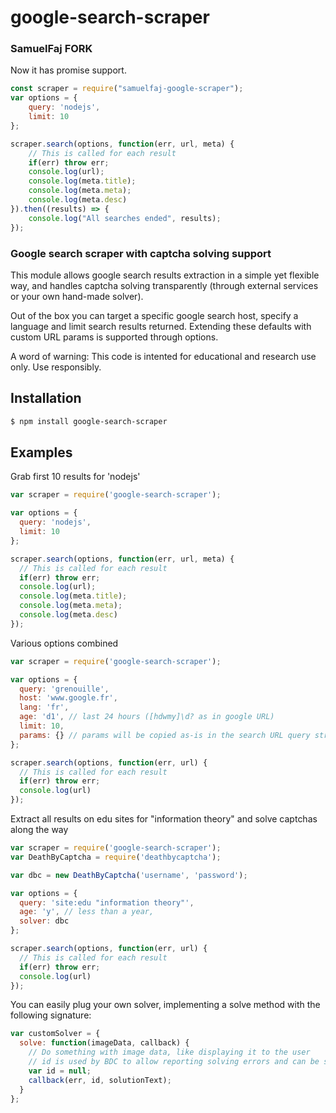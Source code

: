 google-search-scraper
=============

### SamuelFaj FORK
Now it has promise support.
``` javascript
const scraper = require("samuelfaj-google-scraper");
var options = {
    query: 'nodejs',
    limit: 10
};

scraper.search(options, function(err, url, meta) {
    // This is called for each result
    if(err) throw err;
    console.log(url);
    console.log(meta.title);
    console.log(meta.meta);
    console.log(meta.desc)
}).then((results) => {
    console.log("All searches ended", results);
});
```

### Google search scraper with captcha solving support

This module allows google search results extraction in a simple yet flexible way, and handles captcha solving transparently (through external services or your own hand-made solver).

Out of the box you can target a specific google search host, specify a language and limit search results returned. Extending these defaults with custom URL params is supported through options.

A word of warning: This code is intented for educational and research use only. Use responsibly.


Installation
------------

``` bash
$ npm install google-search-scraper
```


Examples
--------

Grab first 10 results for 'nodejs'

``` javascript
var scraper = require('google-search-scraper');

var options = {
  query: 'nodejs',
  limit: 10
};

scraper.search(options, function(err, url, meta) {
  // This is called for each result
  if(err) throw err;
  console.log(url);
  console.log(meta.title);
  console.log(meta.meta);
  console.log(meta.desc)
});
``` 

Various options combined

``` javascript
var scraper = require('google-search-scraper');

var options = {
  query: 'grenouille',
  host: 'www.google.fr',
  lang: 'fr',
  age: 'd1', // last 24 hours ([hdwmy]\d? as in google URL)
  limit: 10,
  params: {} // params will be copied as-is in the search URL query string
};

scraper.search(options, function(err, url) {
  // This is called for each result
  if(err) throw err;
  console.log(url)
});
```

Extract all results on edu sites for "information theory" and solve captchas along the way

``` javascript
var scraper = require('google-search-scraper');
var DeathByCaptcha = require('deathbycaptcha');

var dbc = new DeathByCaptcha('username', 'password');

var options = {
  query: 'site:edu "information theory"',
  age: 'y', // less than a year,
  solver: dbc
};

scraper.search(options, function(err, url) {
  // This is called for each result
  if(err) throw err;
  console.log(url)
});
```

You can easily plug your own solver, implementing a solve method with the following signature:

```javascript
var customSolver = {
  solve: function(imageData, callback) {
    // Do something with image data, like displaying it to the user
    // id is used by BDC to allow reporting solving errors and can be safely ignored here
    var id = null; 
    callback(err, id, solutionText);
  }
};
``` 

